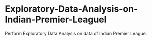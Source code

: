 # Exploratory-Data-Analysis-on-Indian-Premier-Leaguel
Perform Exploratory Data Analysis on data of Indian Premier League.
